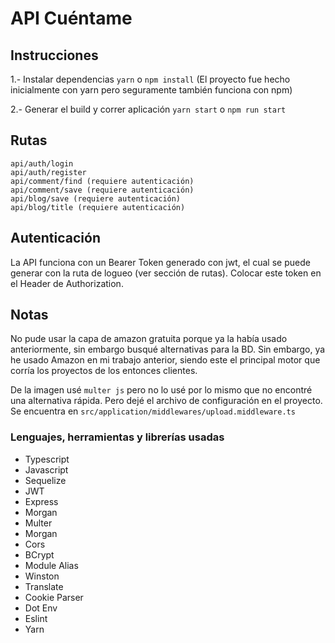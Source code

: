 # API Cuéntame

## Instrucciones
1.- Instalar dependencias `yarn` o `npm install`
(El proyecto fue hecho inicialmente con yarn pero seguramente también funciona con npm)

2.- Generar el build y correr aplicación `yarn start` o `npm run start`

## Rutas
```
api/auth/login
api/auth/register
api/comment/find (requiere autenticación)
api/comment/save (requiere autenticación)
api/blog/save (requiere autenticación)
api/blog/title (requiere autenticación)
```

## Autenticación
La API funciona con un Bearer Token generado con jwt, el cual se puede generar con la ruta de logueo (ver sección de rutas).
Colocar este token en el Header de Authorization.

## Notas
No pude usar la capa de amazon gratuita porque ya la había usado anteriormente, sin embargo busqué alternativas para la BD. Sin embargo, ya he usado Amazon en mi trabajo anterior, siendo este el principal motor que corría los proyectos de los entonces clientes.

De la imagen usé `multer js` pero no lo usé por lo mismo que no encontré una alternativa rápida. Pero dejé el archivo de configuración en el proyecto. Se encuentra en `src/application/middlewares/upload.middleware.ts`

### Lenguajes, herramientas y librerías usadas
- Typescript
- Javascript
- Sequelize
- JWT
- Express
- Morgan
- Multer
- Morgan
- Cors
- BCrypt
- Module Alias
- Winston
- Translate
- Cookie Parser
- Dot Env
- Eslint
- Yarn